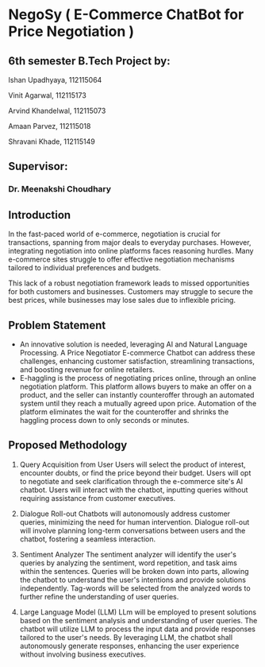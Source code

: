 # NegoSy ( E-Commerce ChatBot for Price Negotiation )

## 6th semester B.Tech Project by:
Ishan Upadhyaya, 112115064

Vinit Agarwal, 112115173

Arvind Khandelwal, 112115073

Amaan Parvez, 112115018

Shravani Khade, 112115149

## Supervisor:  
### Dr. Meenakshi Choudhary

## Introduction
In the fast-paced world of e-commerce, negotiation is crucial for transactions, spanning from major deals to everyday purchases. However, integrating negotiation into online platforms faces reasoning hurdles. 
Many e-commerce sites struggle to offer effective negotiation mechanisms tailored to individual preferences and budgets.

This lack of a robust negotiation framework leads to missed opportunities for both customers and businesses. Customers may struggle to secure the best prices, while businesses may lose sales due to inflexible pricing. 

## Problem Statement
* An innovative solution is needed, leveraging AI and Natural Language Processing. A Price Negotiator E-commerce Chatbot can address these challenges, enhancing customer satisfaction, streamlining transactions, and boosting revenue for online retailers.
* E-haggling is the process of negotiating prices online, through an online negotiation platform. This platform allows buyers to make an offer on a product, and the seller can instantly counteroffer through an automated system until they reach a mutually agreed upon price. Automation of the platform eliminates the wait for the counteroffer and shrinks the haggling process down to only seconds or minutes.

## Proposed Methodology
1. Query Acquisition from User
Users will select the product of interest, encounter doubts, or find the price beyond their budget.
Users will opt to negotiate and seek clarification through the e-commerce site's AI chatbot.
Users will interact with the chatbot, inputting queries without requiring assistance from customer executives.

2. Dialogue Roll-out
Chatbots will autonomously address customer queries, minimizing the need for human intervention.
Dialogue roll-out will involve planning long-term conversations between users and the chatbot, fostering a seamless interaction.

3. Sentiment Analyzer
The sentiment analyzer will identify the user's queries by analyzing the sentiment, word repetition, and task aims within the sentences.
Queries will be broken down into parts, allowing the chatbot to understand the user's intentions and provide solutions independently.
Tag-words will be selected from the analyzed words to further refine the understanding of user queries.

4. Large Language Model (LLM)
LLm will be employed to present solutions based on the sentiment analysis and understanding of user queries.
The chatbot will utilize LLM to process the input data and provide responses tailored to the user's needs.
By leveraging LLM, the chatbot shall autonomously generate responses, enhancing the user experience without involving business executives.


